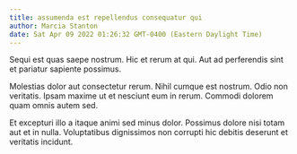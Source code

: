 ```yaml
---
title: assumenda est repellendus consequatur qui
author: Marcia Stanton
date: Sat Apr 09 2022 01:26:32 GMT-0400 (Eastern Daylight Time)
---
```

Sequi est quas saepe nostrum. Hic et rerum at qui. Aut ad perferendis sint et pariatur sapiente possimus.

 Molestias dolor aut consectetur rerum. Nihil cumque est nostrum. Odio non veritatis. Ipsam maxime ut et nesciunt eum in rerum. Commodi dolorem quam omnis autem sed.

 Et excepturi illo a itaque animi sed minus dolor. Possimus dolore nisi totam aut et in nulla. Voluptatibus dignissimos non corrupti hic debitis deserunt et veritatis incidunt.